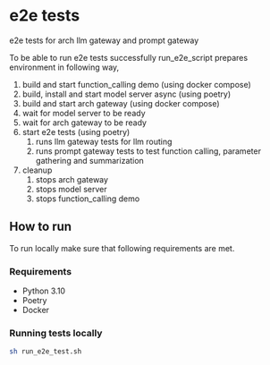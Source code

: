 # e2e tests

e2e tests for arch llm gateway and prompt gateway

To be able to run e2e tests successfully run_e2e_script prepares environment in following way,

1. build and start function_calling demo (using docker compose)
1. build, install and start model server async (using poetry)
1. build and start arch gateway (using docker compose)
1. wait for model server to be ready
1. wait for arch gateway to be ready
1. start e2e tests (using poetry)
   1. runs llm gateway tests for llm routing
   2. runs prompt gateway tests to test function calling, parameter gathering and summarization
2. cleanup
   1. stops arch gateway
   2. stops model server
   3. stops function_calling demo

## How to run

To run locally make sure that following requirements are met.

### Requirements

- Python 3.10
- Poetry
- Docker

### Running tests locally

```sh
sh run_e2e_test.sh
```
